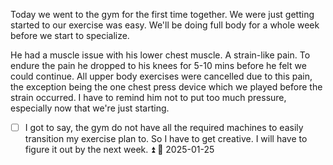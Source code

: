 Today we went to the gym for the first time together. We were just getting started to our exercise was easy. We'll be doing full body for a whole week before we start to specialize.

He had a muscle issue with his lower chest muscle. A strain-like pain. To endure the pain he dropped to his knees for 5-10 mins before he felt we could continue. All upper body exercises were cancelled due to this pain, the exception being the one chest press device which we played before the strain occurred. I have to remind him not to put too much pressure, especially now that we're just starting.

- [ ] I got to say, the gym do not have all the required machines to easily transition my exercise plan to. So I have to get creative. I will have to figure it out by the next week. ⏫ 📅 2025-01-25